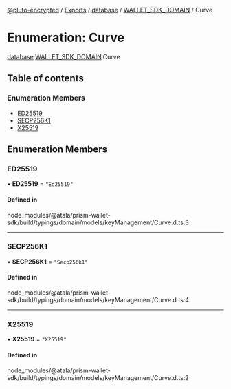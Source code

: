 [@pluto-encrypted](../README.md) / [Exports](../modules.md) / [database](../modules/database-1.md) / [WALLET\_SDK\_DOMAIN](../modules/database-1.WALLET_SDK_DOMAIN.md) / Curve

# Enumeration: Curve

[database](../modules/database-1.md).[WALLET\_SDK\_DOMAIN](../modules/database-1.WALLET_SDK_DOMAIN.md).Curve

## Table of contents

### Enumeration Members

- [ED25519](database-1.WALLET_SDK_DOMAIN.Curve.md#ed25519)
- [SECP256K1](database-1.WALLET_SDK_DOMAIN.Curve.md#secp256k1)
- [X25519](database-1.WALLET_SDK_DOMAIN.Curve.md#x25519)

## Enumeration Members

### ED25519

• **ED25519** = ``"Ed25519"``

#### Defined in

node_modules/@atala/prism-wallet-sdk/build/typings/domain/models/keyManagement/Curve.d.ts:3

___

### SECP256K1

• **SECP256K1** = ``"Secp256k1"``

#### Defined in

node_modules/@atala/prism-wallet-sdk/build/typings/domain/models/keyManagement/Curve.d.ts:4

___

### X25519

• **X25519** = ``"X25519"``

#### Defined in

node_modules/@atala/prism-wallet-sdk/build/typings/domain/models/keyManagement/Curve.d.ts:2
